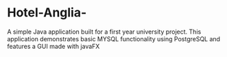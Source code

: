# Hotel-Anglia-

A simple Java application built for a first year university project.
This application demonstrates basic MYSQL functionality using PostgreSQL and features a GUI made with javaFX
